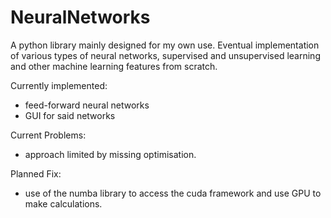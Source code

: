 # NeuralNetworks
A python library mainly designed for my own use. Eventual implementation of various types of neural networks, supervised and unsupervised learning and other machine learning features from scratch.

Currently implemented:
 - feed-forward neural networks
 - GUI for said networks
 
 Current Problems:
  - approach limited by missing optimisation.
  
 Planned Fix:
  - use of the numba library to access the cuda framework and use GPU to make calculations.
